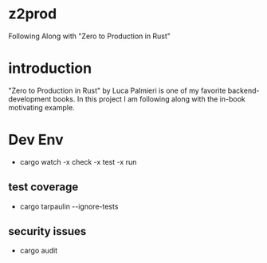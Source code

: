 # z2prod
Following Along with "Zero to Production in Rust"

# introduction
"Zero to Production in Rust" by Luca Palmieri is one of my favorite backend-development books. In this project I am following along with the in-book motivating example.

# Dev Env
- cargo watch -x check -x test -x run

## test coverage
- cargo tarpaulin --ignore-tests
## security issues
- cargo audit 
